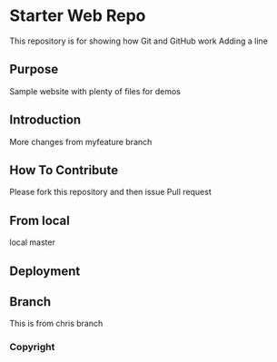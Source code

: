 # Starter Web Repo

This repository is for showing how Git and GitHub work
Adding a line 

## Purpose

Sample website with plenty of files for demos

## Introduction
More changes from myfeature branch 

## How To Contribute
Please fork this repository and then issue Pull request

## From local
local master

## Deployment

## Branch
This is from chris branch
### Copyright
